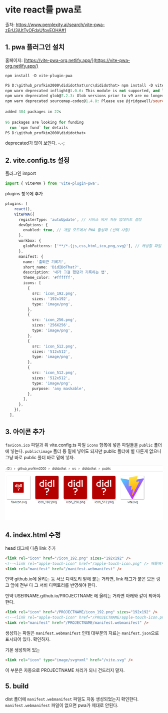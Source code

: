 # vite react를 pwa로

출처: https://www.perplexity.ai/search/vite-pwa-zErU3jUtTyOFdxUfpvEOHA#1

## 1. pwa 플러그인 설치

홈페이지: [https://vite-pwa-org.netlify.app/](https://vite-pwa-org.netlify.app/)

```ps
npm install -D vite-plugin-pwa
```

```ps
PS D:\github_profkim2000\dididothat\src\dididothat> npm install -D vite-plugin-pwa
npm warn deprecated inflight@1.0.6: This module is not supported, and leaks memory. Do not use it. Check out lru-cache if you want a good and tested way to coalesce async requests by a key value, which is much more comprehensive and powerful.       
npm warn deprecated glob@7.2.3: Glob versions prior to v9 are no longer supported  
npm warn deprecated sourcemap-codec@1.4.8: Please use @jridgewell/sourcemap-codec instead

added 384 packages in 22s

96 packages are looking for funding
  run `npm fund` for details
PS D:\github_profkim2000\dididothat> 
```

deprecated가 많이 보인다. -.-;


## 2. vite.config.ts 설정

플러그인 import
```ts
import { VitePWA } from 'vite-plugin-pwa';
```

plugins 항목에 추가
```ts
plugins: [
    react(),
    VitePWA({
      registerType: 'autoUpdate', // 서비스 워커 자동 업데이트 설정
      devOptions: {
        enabled: true, // 개발 모드에서 PWA 활성화 (선택 사항)
      },
      workbox: {
        globPatterns: ['**/*.{js,css,html,ico,png,svg}'], // 캐싱할 파일 패턴
      },
      manifest: {
        name: '출퇴근 기록기',
        short_name: 'DidIDoThat?',
        description: '내가 그걸 했던가 기록하는 앱',
        theme_color: '#ffffff',
        icons: [
          {
            src: 'icon_192.png',
            sizes: '192x192',
            type: 'image/png',
          },
          {
            src: 'icon_256.png',
            sizes: '256X256',
            type: 'image/png',
          },
          {
            src: 'icon_512.png',
            sizes: '512x512',
            type: 'image/png',
          },
          {
            src: 'icon_512.png',
            sizes: '512x512',
            type: 'image/png',
            purpose: 'any maskable',
          },
        ],
      },
    }),
  ],
```  


## 3. 아이콘 추가

`favicon.ico` 파일과 위 vite.config.ts 파일 `icons` 항목에 넣은 파일들을 `public` 폴더에 넣는다. `public\image` 폴더 등 밑에 넣어도 되지만 public 폴더에 별 다른게 없으니 그냥 바로 public 폴더 바로 밑에 넣자.

![](img/20250530110822.png)


## 4. index.html 수정
head 태그에 다음 link 추가

```html
<link rel="icon" href="/icon_192.png" sizes="192x192" />
<!--<link rel="apple-touch-icon" href="/apple-touch-icon.png" /> 애플에서 쓰는 건가봄.-->
<link rel="manifest" href="/manifest.webmanifest" />
```

만약 github.io에 올리는 등 서브 디렉토리 밑에 붙는 거라면, link 태그가 붙은 모든 링크 앞에 전부 다 그 서비 디렉토리를 반영해야 한다. 

만약 USERNAME.github.io/PROJECTNAME 에 올리는 거라면 아래와 같이 되어야 한다.

```html
<link rel="icon" href="/PROJECTNAME/icon_192.png" sizes="192x192" />
<!--<link rel="apple-touch-icon" href="/PROJECTNAME/apple-touch-icon.png" /> 애플에서 쓰는 건가봄.-->
<link rel="manifest" href="/PROJECTNAME/manifest.webmanifest" />
```

생성되는 파일은 `manifest.webmanifest` 인데 대부분의 자료는 `manifest.json`으로 표시되어 있다. 확인하자.

기본 생성되어 있는 
```html
<link rel="icon" type="image/svg+xml" href="/vite.svg" />
```
이 부분은 자동으로 PROJECTNAME 처리가 되니 건드리지 말자. 


## 5. build
dist 폴더에 `manifest.webmanifest` 파일도 자동 생성되었는지 확인한다. `manifest.webmanifest` 파일이 없으면 pwa가 제대로 안된다.